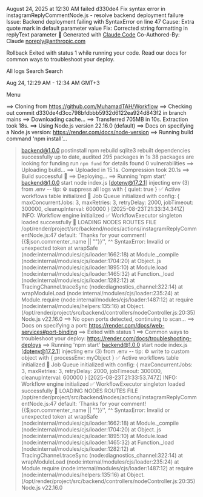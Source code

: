 August 24, 2025 at 12:30 AM
failed
d330de4
Fix syntax error in instagramReplyCommentNode.js - resolve backend deployment failure Issue: Backend deployment failing with SyntaxError on line 47 Cause: Extra quote mark in default parameter value Fix: Corrected string formatting in replyText parameter 🤖 Generated with [Claude Code](https://claude.ai/code) Co-Authored-By: Claude <noreply@anthropic.com>

Rollback
Exited with status 1 while running your code.
Read our docs for common ways to troubleshoot your deploy.

All logs
Search
Search

Aug 24, 12:29 AM - 12:34 AM
GMT+3

Menu

==> Cloning from https://github.com/MuhamadTAH/Workflow
==> Checking out commit d330de4d3cc798bfdbbb5932d6122ea924d843f2 in branch mains
==> Downloading cache...
==> Transferred 705MB in 10s. Extraction took 18s.
==> Using Node.js version 22.16.0 (default)
==> Docs on specifying a Node.js version: https://render.com/docs/node-version
==> Running build command 'npm install'...
> backend@1.0.0 postinstall
> npm rebuild sqlite3
rebuilt dependencies successfully
up to date, audited 295 packages in 1s
38 packages are looking for funding
  run `npm fund` for details
found 0 vulnerabilities
==> Uploading build...
==> Uploaded in 15.1s. Compression took 20.1s
==> Build successful 🎉
==> Deploying...
==> Running 'npm start'
> backend@1.0.0 start
> node index.js
[dotenv@17.2.1] injecting env (3) from .env -- tip: ⚙️  suppress all logs with { quiet: true }
✅ Active workflows table initialized
🚀 Job Queue initialized with config: {
  maxConcurrentJobs: 3,
  maxRetries: 3,
  retryDelay: 2000,
  jobTimeout: 300000,
  cleanupInterval: 600000
}
[2025-08-23T21:33:34.341Z] INFO: Workflow engine initialized
✅ WorkflowExecutor singleton loaded successfully
🚀 LOADING NODES ROUTES FILE
/opt/render/project/src/backend/nodes/actions/instagramReplyCommentNode.js:47
                default: 'Thanks for your comment! {{$json.commenter_name || ""}}'',
                                                                                  ^^
SyntaxError: Invalid or unexpected token
    at wrapSafe (node:internal/modules/cjs/loader:1662:18)
    at Module._compile (node:internal/modules/cjs/loader:1704:20)
    at Object..js (node:internal/modules/cjs/loader:1895:10)
    at Module.load (node:internal/modules/cjs/loader:1465:32)
    at Function._load (node:internal/modules/cjs/loader:1282:12)
    at TracingChannel.traceSync (node:diagnostics_channel:322:14)
    at wrapModuleLoad (node:internal/modules/cjs/loader:235:24)
    at Module.require (node:internal/modules/cjs/loader:1487:12)
    at require (node:internal/modules/helpers:135:16)
    at Object.<anonymous> (/opt/render/project/src/backend/controllers/nodeController.js:20:35)
Node.js v22.16.0
==> No open ports detected, continuing to scan...
==> Docs on specifying a port: https://render.com/docs/web-services#port-binding
==> Exited with status 1
==> Common ways to troubleshoot your deploy: https://render.com/docs/troubleshooting-deploys
==> Running 'npm start'
> backend@1.0.0 start
> node index.js
[dotenv@17.2.1] injecting env (3) from .env -- tip: ⚙️  write to custom object with { processEnv: myObject }
✅ Active workflows table initialized
🚀 Job Queue initialized with config: {
  maxConcurrentJobs: 3,
  maxRetries: 3,
  retryDelay: 2000,
  jobTimeout: 300000,
  cleanupInterval: 600000
}
[2025-08-23T21:33:53.747Z] INFO: Workflow engine initialized
✅ WorkflowExecutor singleton loaded successfully
🚀 LOADING NODES ROUTES FILE
/opt/render/project/src/backend/nodes/actions/instagramReplyCommentNode.js:47
                default: 'Thanks for your comment! {{$json.commenter_name || ""}}'',
                                                                                  ^^
SyntaxError: Invalid or unexpected token
    at wrapSafe (node:internal/modules/cjs/loader:1662:18)
    at Module._compile (node:internal/modules/cjs/loader:1704:20)
    at Object..js (node:internal/modules/cjs/loader:1895:10)
    at Module.load (node:internal/modules/cjs/loader:1465:32)
    at Function._load (node:internal/modules/cjs/loader:1282:12)
    at TracingChannel.traceSync (node:diagnostics_channel:322:14)
    at wrapModuleLoad (node:internal/modules/cjs/loader:235:24)
    at Module.require (node:internal/modules/cjs/loader:1487:12)
    at require (node:internal/modules/helpers:135:16)
    at Object.<anonymous> (/opt/render/project/src/backend/controllers/nodeController.js:20:35)
Node.js v22.16.0
